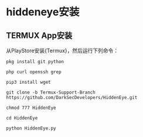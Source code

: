 # hiddeneye安装

## TERMUX App安装

从PlayStore安装{Termux}，然后运行下列命令：
```
pkg install git python 
```
```
php curl openssh grep
```
```
pip3 install wget
```
```
git clone -b Termux-Support-Branch https://github.com/DarkSecDevelopers/HiddenEye.git
```
```
chmod 777 HiddenEye
```
```
cd HiddenEye
```
```
python HiddenEye.py
```




